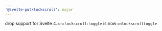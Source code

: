 ```yaml
---
'@svelte-put/lockscroll': major
---
```


drop support for Svelte 4. `on:lockscroll:toggle` is now `onlockscrolltoggle`
